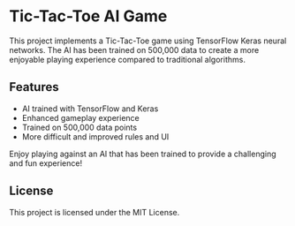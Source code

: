 # Tic-Tac-Toe AI Game

This project implements a Tic-Tac-Toe game using TensorFlow Keras neural networks. The AI has been trained on 500,000 data to create a more enjoyable playing experience compared to traditional algorithms.

## Features
- AI trained with TensorFlow and Keras
- Enhanced gameplay experience
- Trained on 500,000 data points
- More difficult and improved rules and UI


Enjoy playing against an AI that has been trained to provide a challenging and fun experience!

## License
This project is licensed under the MIT License.